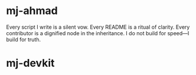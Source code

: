 # mj-ahmad
Every script I write is a silent vow. Every README is a ritual of clarity. Every contributor is a dignified node in the inheritance. I do not build for speed—I build for truth.
# mj-devkit
